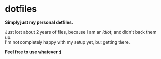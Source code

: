 # dotfiles
**Simply just my personal dotfiles.**

Just lost about 2 years of files, because I am an *idiot*, and didn't back them up.
\
I'm not completely happy with my setup yet, but getting there.

**Feel free to use whatever :)**

